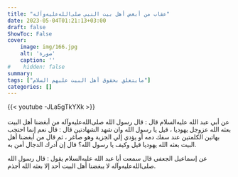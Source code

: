 ```yaml
---
title: "عقاب من أبغض أهل بيت النبي صلى‌الله‌عليه‌وآله"
date: 2023-05-04T01:21:13+03:00
draft: false
ShowToc: False
cover:
    image: img/166.jpg
    alt: 'صورة'
    caption: ''
#    hidden: false
summary: 
tags: ["مايتعلق بحقوق أهل البيت عليهم السلام"]
categories: []
---
```

{{< youtube -JLa5gTkYXk >}}  
 <br>
عن أبي عبد الله عليه‌السلام قال : قال رسول الله صلى‌الله‌عليه‌وآله من أبغضنا أهل البيت
بعثه الله عزوجل يهوديا ، قيل يا رسول الله وان شهد الشهادتين قال : قال
نعم إنما احتجب بهاتين الكلمتين عند سفك دمه أو يؤدي إلي الجزية وهو
صاغر ، ثم قال من أبغضنا أهل البيت بعثه الله يهوديا قيل وكيف
يا رسول الله؟ قال إن أدرك الدجال أمن به.

عن إسماعيل الجعفي قال سمعت
أبا عبد الله عليه‌السلام يقول : قال رسول الله صلى‌الله‌عليه‌وآله لا يبغضنا أهل البيت أحد
إلا بعثه الله أجذم.

